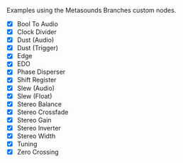 Examples using the Metasounds Branches custom nodes.
- [x] Bool To Audio
- [x] Clock Divider
- [x] Dust (Audio)
- [x] Dust (Trigger)
- [x] Edge
- [x] EDO
- [x] Phase Disperser
- [x] Shift Register
- [x] Slew (Audio)
- [x] Slew (Float)
- [x] Stereo Balance
- [x] Stereo Crossfade
- [x] Stereo Gain
- [x] Stereo Inverter
- [x] Stereo Width
- [x] Tuning
- [x] Zero Crossing
